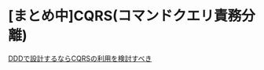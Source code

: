 # [まとめ中]CQRS(コマンドクエリ責務分離)

[DDDで設計するならCQRSの利用を検討すべき](https://qiita.com/ledmonster/items/22b00c65208dffeff7e4)